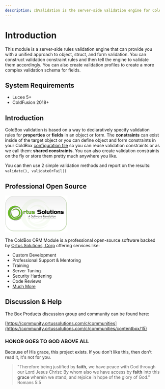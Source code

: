 ```yaml
---
description: cbValidation is the server-side validation engine for ColdBox applications
---
```


# Introduction

This module is a server-side rules validation engine that can provide you with a unified approach to object, struct, and form validation. You can construct validation constraint rules and then tell the engine to validate them accordingly. You can also create validation profiles to create a more complex validation schema for fields.

## System Requirements

* Lucee 5+
* ColdFusion 2018+

## Introduction

ColdBox validation is based on a way to declaratively specify validation rules for **properties** or **fields** in an object or form. The **constraints** can exist inside of the target object or you can define object and form constraints in your ColdBox [configuration file](overview/declaring-constraints/configuration-file.md) so you can reuse validation constraints or as we call them: **shared constraints**. You can also create validation constraints on the fly or store them pretty much anywhere you like.

You can then use 2 simple validation methods and report on the results: `validate(), validateOrFail()`

## Professional Open Source

![Ortus Solutions, Corp](<.gitbook/assets/ortus solutions logo.png>)

The ColdBox ORM Module is a professional open-source software backed by [Ortus Solutions, Corp](https://www.ortussolutions.com/) offering services like:

* Custom Development
* Professional Support & Mentoring
* Training
* Server Tuning
* Security Hardening
* Code Reviews
* [Much More](https://www.ortussolutions.com/)

## Discussion & Help

The Box Products discussion group and community can be found here:&#x20;

[https://community.ortussolutions.com/c/communities](https://community.ortussolutions.com/c/communities/contentbox/15)

### HONOR GOES TO GOD ABOVE ALL

Because of His grace, this project exists. If you don't like this, then don't read it, it's not for you.

> "Therefore being justified by **faith**, we have peace with God through our Lord Jesus Christ: By whom also we have access by **faith** into this **grace** wherein we stand, and rejoice in hope of the glory of God." Romans 5:5
